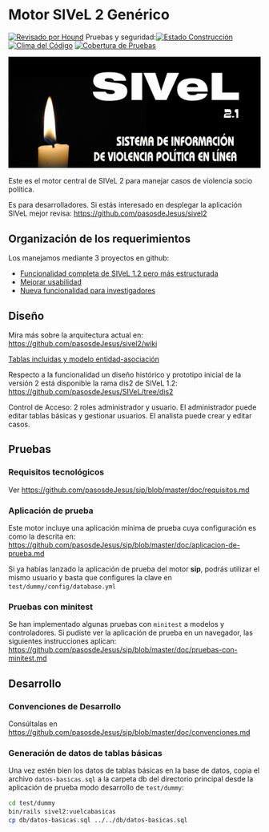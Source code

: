 # Motor SIVeL 2 Genérico

[![Revisado por Hound](https://img.shields.io/badge/Reviewed_by-Hound-8E64B0.svg)](https://houndci.com) Pruebas y seguridad:[![Estado Construcción](https://gitlab.com/pasosdeJesus/sivel2_gen/badges/main/pipeline.svg)](https://gitlab.com/pasosdeJesus/sivel2_gen/-/pipelines?page=1&scope=all&ref=main) [![Clima del Código](https://codeclimate.com/github/pasosdeJesus/sivel2_gen/badges/gpa.svg)](https://codeclimate.com/github/pasosdeJesus/sivel2_gen) [![Cobertura de Pruebas](https://codeclimate.com/github/pasosdeJesus/sivel2_gen/badges/coverage.svg)](https://codeclimate.com/github/pasosdeJesus/sivel2_gen)

![Logo de sivel2_gen](https://raw.githubusercontent.com/pasosdeJesus/sivel2_gen/master/test/dummy/app/assets/images/logo.jpg)

Este es el motor central de SIVeL 2 para manejar casos de violencia socio política.

Es para desarrolladores. Si estás interesado en desplegar la aplicación SIVeL mejor revisa:
<https://github.com/pasosdeJesus/sivel2>

## Organización de los requerimientos
Los manejamos mediante 3 proyectos en github:
- [Funcionalidad completa de SIVeL 1.2 pero más estructurada](https://github.com/pasosdeJesus/sivel2_gen/projects/1)
- [Mejorar usabilidad](https://github.com/pasosdeJesus/sivel2_gen/projects/2)
- [Nueva funcionalidad para investigadores](https://github.com/pasosdeJesus/sivel2_gen/projects/3)

## Diseño

Mira más sobre la arquitectura actual en:
<https://github.com/pasosdeJesus/sivel2/wiki>

[Tablas incluidas y modelo entidad-asociación](https://github.com/pasosdeJesus/sivel2_gen/blob/master/doc/modelo-entidad-asociacion.md)

Respecto a la funcionalidad un diseño histórico y prototipo inicial de la
versión 2 está disponible la rama dis2 de SIVeL 1.2:
<https://github.com/pasosdeJesus/SIVeL/tree/dis2>

Control de Acceso: 2 roles administrador y usuario.  El administrador puede
editar tablas básicas y gestionar usuarios. El analista puede crear
y editar casos.

## Pruebas

### Requisitos tecnológicos

Ver <https://github.com/pasosdeJesus/sip/blob/master/doc/requisitos.md>

### Aplicación de prueba

Este motor incluye una aplicación mínima de prueba cuya configuración
es como la descrita en:
<https://github.com/pasosdeJesus/sip/blob/master/doc/aplicacion-de-prueba.md>

Si ya habías lanzado la aplicación de prueba del motor **sip**, podrás utilizar
el mismo usuario y basta que configures la clave
en ```test/dummy/config/database.yml```

### Pruebas con minitest

Se han implementado algunas pruebas con `minitest` a modelos y  controladores.
Si pudiste ver la aplicación de prueba en un navegador, las siguientes
instrucciones aplican:
<https://github.com/pasosdeJesus/sip/blob/master/doc/pruebas-con-minitest.md>

## Desarrollo

### Convenciones de Desarrollo

Consúltalas en
<https://github.com/pasosdeJesus/sip/blob/master/doc/convenciones.md>

### Generación de datos de tablas básicas

Una vez estén bien los datos de tablas básicas en la base de datos, copia el archivo `datos-basicas.sql` a la carpeta db del directorio principal desde la aplicación de prueba modo desarrollo de ```test/dummy```:
```sh
cd test/dummy
bin/rails sivel2:vuelcabasicas
cp db/datos-basicas.sql ../../db/datos-basicas.sql
```
